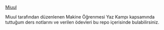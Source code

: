<a href="https://www.miuul.com/image/theme/logo-white.png">Miuul</a>


Miuul tarafından düzenlenen Makine Öğrenmesi Yaz Kampı kapsamında tuttuğum ders notlarını ve verilen ödevleri bu repo içerisinde bulabilirsiniz.
